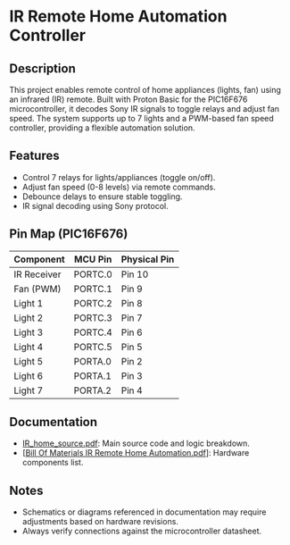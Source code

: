 # IR Remote Home Automation Controller  

## Description  
This project enables remote control of home appliances (lights, fan) using an infrared (IR) remote. Built with Proton Basic for the PIC16F676 microcontroller, it decodes Sony IR signals to toggle relays and adjust fan speed. The system supports up to 7 lights and a PWM-based fan speed controller, providing a flexible automation solution.  

## Features  
- Control 7 relays for lights/appliances (toggle on/off).  
- Adjust fan speed (0-8 levels) via remote commands.  
- Debounce delays to ensure stable toggling.  
- IR signal decoding using Sony protocol.  

## Pin Map (PIC16F676)  
| **Component** | **MCU Pin** | **Physical Pin** |  
|---------------|-------------|------------------|  
| IR Receiver   | PORTC.0     | Pin 10           |  
| Fan (PWM)     | PORTC.1     | Pin 9            |  
| Light 1       | PORTC.2     | Pin 8            |  
| Light 2       | PORTC.3     | Pin 7            |  
| Light 3       | PORTC.4     | Pin 6            |  
| Light 4       | PORTC.5     | Pin 5            |  
| Light 5       | PORTA.0     | Pin 2            |  
| Light 6       | PORTA.1     | Pin 3            |  
| Light 7       | PORTA.2     | Pin 4            |  

## Documentation  
- [IR_home_source.pdf](IR_home_source.pdf): Main source code and logic breakdown.  
- [[Bill Of Materials IR Remote Home Automation.pdf](https://github.com/An7orAhmed/IR-Remote-Home-Automation-Controller/blob/main/Bill%20Of%20Materials%20IR%20Remote%20Home%20Automation.pdf)]: Hardware components list.  

## Notes  
- Schematics or diagrams referenced in documentation may require adjustments based on hardware revisions.  
- Always verify connections against the microcontroller datasheet.
